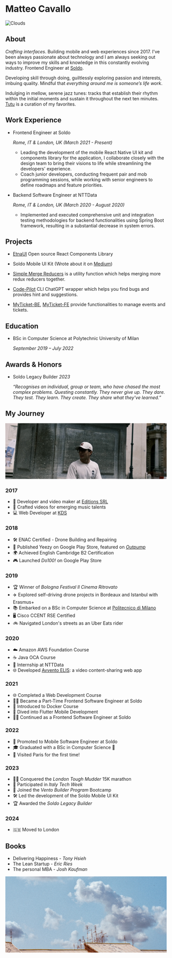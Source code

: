 # Matteo Cavallo

![Clouds](./images/clouds-1.jpg)

## About

_Crafting interfaces_. Building mobile and web experiences since 2017. I've been always passionate about technology and I am always seeking out ways to improve my skills and knowledge in this constantly evolving industry. Frontend Engineer at [Soldo](https://www.soldo.com/en-gb/).

Developing skill through doing, guiltlessly exploring passion and interests, imbuing quality. Mindful that _everything around me is someone’s life work_.

Indulging in mellow, serene jazz tunes: tracks that establish their rhythm within the initial moments and sustain it throughout the next ten minutes. [Tutu](https://open.spotify.com/playlist/37i9dQZF1E8E9TytigkU3f?si=9d6b6caecb2a4965) is a curation of my favorites.

## Work Experience

- Frontend Engineer at Soldo

  _Rome, IT & London, UK (March 2021 - Present)_

  - Leading the development of the mobile React Native UI kit and components library for the application, I collaborate closely with the design team to bring their visions to life while streamlining the developers' experience.
  - Coach junior developers, conducting frequent pair and mob programming sessions, while working with senior engineers to define roadmaps and feature priorities.

- Backend Software Engineer at NTTData

  _Rome, IT & London, UK (March 2020 - August 2020)_

  - Implemented and executed comprehensive unit and integration testing
    methodologies for backend functionalities using Spring Boot framework,
    resulting in a substantial decrease in system errors.

## Projects

- [EtnaUI](https://github.com/matteomad1011/etna-ui?tab=readme-ov-file)
  Open source React Components Library

- Soldo Mobile UI Kit (Wrote about it on [Medium](https://medium.com/@m.cavallo1011/a-journey-in-monorepo-architecture-for-a-react-native-ui-kit-part-1-inception-a7298171f689))

- [Simple Merge Reducers](https://www.npmjs.com/package/simple-merge-reducers)
  is a utility function which helps merging more redux reducers together.

- [Code-Pilot](https://www.npmjs.com/package/simple-merge-reducers)
  CLI ChatGPT wrapper which helps you find bugs and provides hint and suggestions.

- [MyTicket-BE](https://github.com/matteo-cavallo/myticket-be), [MyTicket-FE](https://github.com/matteo-cavallo/myticket-fe) provide functionalities to manage events and tickets.

## Education

- BSc in Computer Science at Polytechnic University of Milan

  _September 2019 – July 2022_

## Awards & Honors

- Soldo Legacy Builder
  _2023_

  _“Recognises an individual, group or team, who have chased the most complex problems. Questing constantly. They never give up. They dare. They test. They learn. They create. They share what they've learned.”_

## My Journey

![Matteo Cavallo](./images/hero.jpg)

### 2017

- 🎥 Developer and video maker at [Editions SRL](https://www.editions.it/)
- 🎵 Crafted videos for emerging music talents
- 💻 Web Developer at [KDS](https://www.konsol.it)

### 2018

- 🛠️ ENAC Certified - Drone Building and Repairing
- 📱 Published Yeezy on Google Play Store, featured on [_Outpump_](https://www.instagram.com/outpump/)
- 🌍 Achieved English Cambridge B2 Certification
- 🎮 Launched _Do100!_ on Google Play Store

### 2019

- 🏆 Winner of _Bologna Festival Il Cinema Ritrovato_
- ✈️ Explored self-driving drone projects in Bordeaux and Istanbul with Erasmus+
- 📚 Embarked on a BSc in Computer Science at [Politecnico di Milano](https://www.polimi.it/)
- 🖥️ Cisco CCENT RSE Certified
- 🚲 Navigated London's streets as an Uber Eats rider

### 2020

- ☁️ Amazon AWS Foundation Course
- ☕ Java OCA Course
- 💼 Internship at NTTData
- 🌐 Developed [Avvento ELIS](https://github.com/matteo-cavallo/avvento-elis): a video content-sharing web app

### 2021

- 🌐 Completed a Web Development Course
- 👨‍💻 Became a Part-Time Frontend Software Engineer at Soldo
- 🐳 Introduced to Docker Course
- 📱 Dived into Flutter Mobile Development
- 👨‍💻 Continued as a Frontend Software Engineer at Soldo

### 2022

- 📱 Promoted to Mobile Software Engineer at Soldo
- 🎓 Graduated with a BSc in Computer Science 🎉
- 🗼 Visited Paris for the first time!

### 2023

- 🏃‍♂️ Conquered the _London Tough Mudder_ 15K marathon
- 🚀 Participated in _Italy Tech Week_
- 🚀 Joined the _Vento Builder Program_ Bootcamp
- 🛠️ Led the development of the Soldo Mobile UI Kit
- 🏆 Awarded the _Soldo Legacy Builder_

### 2024

- 🇬🇧 Moved to London

## Books

- Delivering Happiness - _Tony Hsieh_
- The Lean Startup - _Eric Ries_
- The personal MBA - _Josh Kaufman_

![Clouds](./images/clouds-2.jpg)
